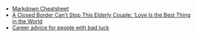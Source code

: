 - [Markdown Cheatsheet](https://github.com/adam-p/markdown-here/wiki/Markdown-Cheatsheet)
- [A Closed Border Can’t Stop This Elderly Couple: ‘Love Is the Best Thing in the World](https://www.nytimes.com/2020/04/22/world/europe/coronavirus-denmark-germany-border.html?action=click&module=Top%20Stories&pgtype=Homepage)
- [Career advice for people with bad luck](https://chiefofstuff.substack.com/p/career-advice-for-people-with-bad)
